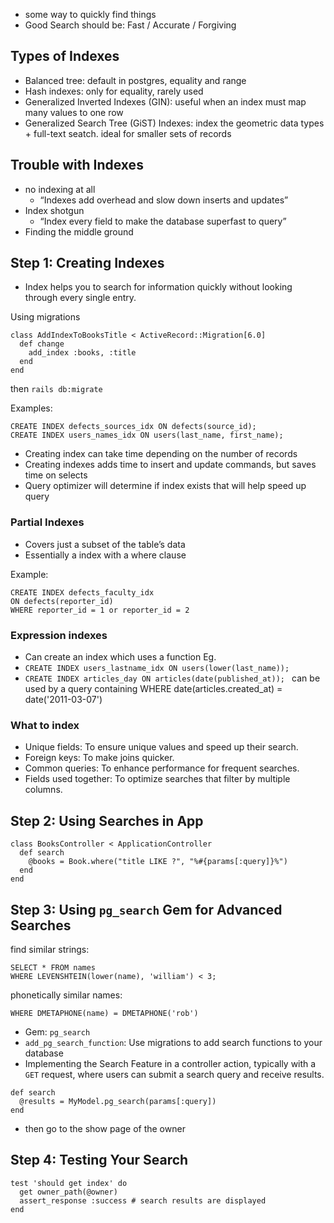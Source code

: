 - some way to quickly find things
- Good Search should be: Fast / Accurate / Forgiving

## Types of Indexes

- Balanced tree: default in postgres, equality and range
- Hash indexes: only for equality, rarely used
- Generalized Inverted Indexes (GIN): useful when an index must map many values to one row
- Generalized Search Tree (GiST) Indexes: index the geometric data types + full-text seatch. ideal for smaller sets of records

## Trouble with Indexes

- no indexing at all
	- “Indexes add overhead and slow down inserts and updates” 
- Index shotgun 
	- “Index every field to make the database superfast to query” 
- Finding the middle ground

## Step 1: Creating Indexes

- Index helps you to search for information quickly without looking through every single entry. 

Using migrations
```
class AddIndexToBooksTitle < ActiveRecord::Migration[6.0]
  def change
    add_index :books, :title
  end
end
```
then `rails db:migrate`

Examples:
```
CREATE INDEX defects_sources_idx ON defects(source_id); 
CREATE INDEX users_names_idx ON users(last_name, first_name); 
```
- Creating index can take time depending on the number of records 
- Creating indexes adds time to insert and update commands, but saves time on selects 
- Query optimizer will determine if index exists that will help speed up query

### Partial Indexes

- Covers just a subset of the table’s data 
- Essentially a index with a where clause 

Example: 
```
CREATE INDEX defects_faculty_idx 
ON defects(reporter_id) 
WHERE reporter_id = 1 or reporter_id = 2
```

### Expression indexes 

- Can create an index which uses a function 
Eg.
- `CREATE INDEX users_lastname_idx ON users(lower(last_name)); `
- `CREATE INDEX articles_day ON articles(date(published_at)); `
can be used by a query containing WHERE date(articles.created_at) = date('2011-03-07')

### What to index 

- Unique fields: To ensure unique values and speed up their search.
- Foreign keys: To make joins quicker.
- Common queries: To enhance performance for frequent searches.
- Fields used together: To optimize searches that filter by multiple columns.
## Step 2: Using Searches in App

```
class BooksController < ApplicationController
  def search
    @books = Book.where("title LIKE ?", "%#{params[:query]}%")
  end
end
```

## Step 3: Using `pg_search` Gem for Advanced Searches

find similar strings:
```
SELECT * FROM names
WHERE LEVENSHTEIN(lower(name), 'william') < 3;
```

phonetically similar names:
```
WHERE DMETAPHONE(name) = DMETAPHONE('rob')
```

- Gem: `pg_search`
- `add_pg_search_function`: Use migrations to add search functions to your database
- Implementing the Search Feature in a controller action, typically with a `GET` request, where users can submit a search query and receive results.
```
def search
  @results = MyModel.pg_search(params[:query])
end
```
- then go to the show page of the owner

## Step 4: Testing Your Search

```
test 'should get index' do 
  get owner_path(@owner)
  assert_response :success # search results are displayed
end
```




